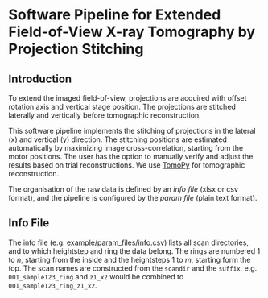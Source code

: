 # Software Pipeline for Extended Field-of-View X-ray Tomography by Projection Stitching


## Introduction

To extend the imaged field-of-view, projections are acquired with
offset rotation axis and vertical stage position. The projections
are stitched laterally and vertically before tomographic
reconstruction.

This software pipeline implements the stitching of projections
in the lateral (x) and vertical (y) direction.
The stitching positions are estimated automatically by
maximizing image cross-correlation, starting from the motor
positions. The user has the option to manually verify and adjust the
results based on trial reconstructions. We use
[TomoPy](https://tomopy.readthedocs.io) for tomographic reconstruction.

The organisation of the raw data is defined by an *info file*
(xlsx or csv format), and the pipeline is configured by the
*param file* (plain text format).


## Info File

The info file (e.g. [example/param_files/info.csv](
example/param_files/info.csv)) lists all scan directories, and to which
heightstep and ring the data belong.
The rings are numbered 1 to *n*, starting from the inside and the
heightsteps 1 to *m*, starting form the top.
The scan names are constructed from the `scandir` and the `suffix`,
e.g. `001_sample123_ring` and `z1_x2` would be combined
to `001_sample123_ring_z1_x2`.
